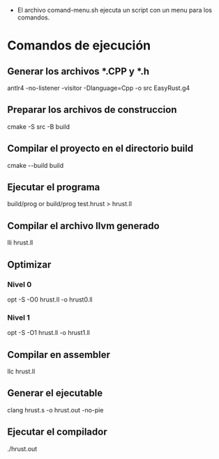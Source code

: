 * El archivo comand-menu.sh ejecuta un script con un menu para los comandos.

# Comandos de ejecución

##  Generar los archivos *.CPP y *.h 
antlr4 -no-listener -visitor -Dlanguage=Cpp -o src EasyRust.g4

## Preparar los archivos de construccion
cmake -S src -B build

## Compilar el proyecto en el directorio build
cmake --build build

## Ejecutar el programa
build/prog      or      build/prog test.hrust > hrust.ll

## Compilar el archivo llvm generado
lli hrust.ll

## Optimizar

### Nivel 0
opt -S -O0 hrust.ll -o hrust0.ll

### Nivel 1
opt -S -O1 hrust.ll -o hrust1.ll

## Compilar en assembler
llc hrust.ll

## Generar el ejecutable
clang hrust.s -o hrust.out -no-pie

## Ejecutar el compilador
./hrust.out
